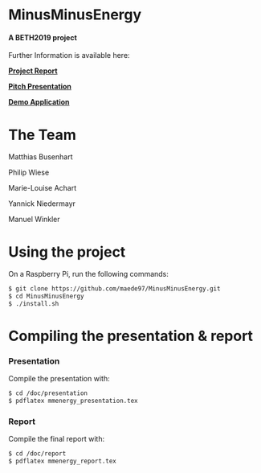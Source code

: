# MinusMinusEnergy
#### A BETH2019 project
Further Information is available here:

**[Project Report](#)**

**[Pitch Presentation](#)**

**[Demo Application](#)**


# The Team
Matthias Busenhart

Philip Wiese

Marie-Louise Achart

Yannick Niedermayr

Manuel Winkler

# Using the project
On a Raspberry Pi, run the following commands:
```sh
$ git clone https://github.com/maede97/MinusMinusEnergy.git
$ cd MinusMinusEnergy
$ ./install.sh
```

# Compiling the presentation & report
### Presentation
Compile the presentation with:
```sh
$ cd /doc/presentation
$ pdflatex mmenergy_presentation.tex
```
### Report
Compile the final report with:
```sh
$ cd /doc/report
$ pdflatex mmenergy_report.tex
```
